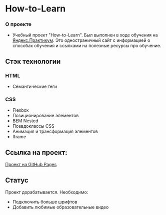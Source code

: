 # How-to-Learn

### О проекте

* Учебный проект "How-to-Learn". Был выполнен в ходе обучения на [Яндекс.Практикум](https://practicum.yandex.ru/). Это одностраничный сайт с информацией о способах обучения и ссылками на полезные ресурсы про обучение.

## Стэк технологии
### HTML
- Семантические теги

### CSS
- Flexbox
- Позиционирование элементов
- BEM Nested
- Псевдоклассы CSS
- Анимация и трансформация элементов
- Iframe

## Ссылка на проект:
[Проект на GitHub Pages](https://maksimtroshenkov.github.io/how-to-learn/)

## Статус
Проект дорабатывается. Необходимо:
- Подключить больше шрифтов
- Добавить любимые образовательные видео
